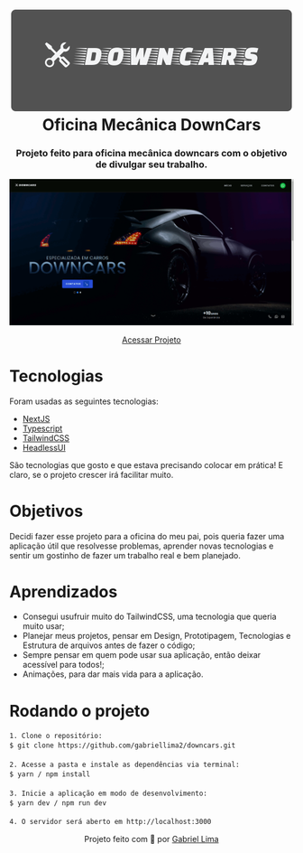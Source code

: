 <h1 align="center">
    <img alt="DownCars logo" src="./public/logo-github-dwc.svg" />
    <br>
    Oficina Mecânica DownCars
</h1>

<h3 align="center">Projeto feito para oficina mecânica downcars com o objetivo de divulgar seu trabalho.</h3>

<div align="center" >
  <img src="./public/dwc.gif" alt="demonstração do projeto" width="600" >
</div>

<p align="center"><a href="https://downcars-next.netlify.app/">Acessar Projeto</a></p>

# Tecnologias

<p>Foram usadas as seguintes tecnologias:</p>

- [NextJS](https://nextjs.org/)
- [Typescript](https://www.typescriptlang.org/)
- [TailwindCSS](https://tailwindcss.com/)
- [HeadlessUI](https://headlessui.dev/)

<p>São tecnologias que gosto e que estava precisando colocar em prática! E claro, se o projeto crescer irá facilitar muito.</p>

# Objetivos

Decidi fazer esse projeto para a oficina do meu pai, pois queria fazer uma aplicação útil que resolvesse problemas, aprender novas tecnologias e sentir um gostinho de fazer um trabalho real e bem planejado.

# Aprendizados

- Consegui usufruir muito do TailwindCSS, uma tecnologia que queria muito usar;
- Planejar meus projetos, pensar em Design, Prototipagem, Tecnologias e Estrutura de arquivos antes de fazer o código;
- Sempre pensar em quem pode usar sua aplicação, então deixar acessível para todos!;
- Animações, para dar mais vida para a aplicação.

# Rodando o projeto

```bash
1. Clone o repositório:
$ git clone https://github.com/gabriellima2/downcars.git

2. Acesse a pasta e instale as dependências via terminal:
$ yarn / npm install

3. Inicie a aplicação em modo de desenvolvimento:
$ yarn dev / npm run dev

4. O servidor será aberto em http://localhost:3000
```

<p align="center">Projeto feito com 💙 por <a href="https://www.linkedin.com/in/gabriel-lima-860612236">Gabriel Lima</a></p>
